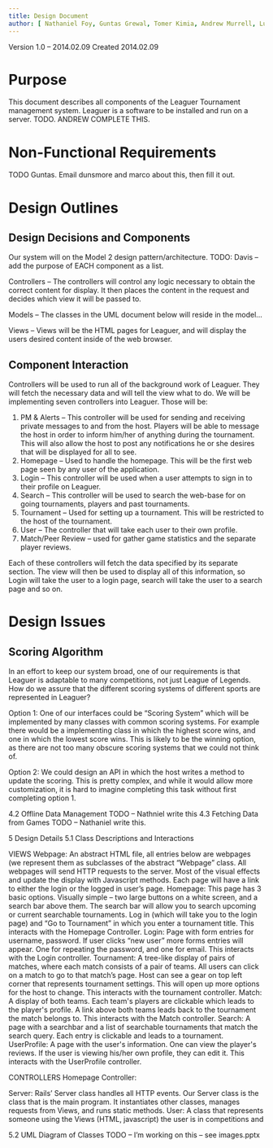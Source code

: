 ```yaml
---
title: Design Document
author: [ Nathaniel Foy, Guntas Grewal, Tomer Kimia, Andrew Murrell, Luke Shumaker, Davis Webb ]
---
```

Version 1.0 – 2014.02.09 
Created 2014.02.09

# Purpose

This document describes all components of the Leaguer Tournament
management system. Leaguer is a software to be installed and run on a
server. TODO. ANDREW COMPLETE THIS.
 
# Non-Functional Requirements

TODO Guntas. Email dunsmore and marco about this, then fill it out.

# Design Outlines
## Design Decisions and Components

Our system will on the Model 2 design pattern/architecture. TODO:
Davis – add the purpose of EACH component as a list.

Controllers – The controllers will control any logic necessary to
obtain the correct content for display.  It then places the content in
the request and decides which view it will be passed to.

Models – The classes in the  UML document below will reside in the
model…

Views – Views will be the HTML pages for Leaguer, and will display the
users desired content inside of the web browser.

## Component Interaction

Controllers will be used to run all of the background work of Leaguer.
They will fetch the necessary data and will tell the view what to do.
We will be implementing seven controllers into Leaguer.  Those will
be:

 1. PM & Alerts – This controller will be used for sending and
    receiving private messages to and from the host.  Players will be
    able to message the host in order to inform him/her of anything
    during the tournament.  This will also allow the host to post any
    notifications he or she desires that will be displayed for all to
    see.
 2. Homepage – Used to handle the homepage.  This will be the first
    web page seen by any user of the application.
 3. Login – This controller will be used when a user attempts to sign
    in to their profile on Leaguer.
 4. Search – This controller will be used to search the web-base for
    on going tournaments, players and past tournaments.
 5. Tournament – Used for setting up a tournament.  This will be
    restricted to the host of the tournament.
 6. User – The controller that will take each user to their own
    profile.
 7. Match/Peer Review – used for gather game statistics and the
    separate player reviews.

Each of these controllers will fetch the data specified by its
separate section.  The view will then be used to display all of this
information, so Login will take the user to a login page, search will
take the user to a search page and so on.

# Design Issues
## Scoring Algorithm

In an effort to keep our system broad, one of our requirements is that
Leaguer is adaptable to many competitions, not just League of
Legends. How do we assure that the different scoring systems of
different sports are represented in Leaguer?

Option 1: One of our interfaces could be “Scoring System” which will
be implemented by many classes with common scoring systems. For
example there would be a implementing class in which the highest score
wins, and one in which the lowest score wins. This is likely to be the
winning option, as there are not too many obscure scoring systems that
we could not think of.

Option 2: We could design an API in which the host writes a method to
update the scoring. This is pretty complex, and while it would allow
more customization, it is hard to imagine completing this task without
first completing option 1.


4.2 Offline Data Management
TODO – Nathniel write this
4.3 Fetching Data from Games
TODO – Nathaniel write this.

5 Design Details
5.1 Class Descriptions and Interactions

VIEWS
Webpage: An abstract HTML file, all entries below are webpages (we represent them as subclasses of the abstract “Webpage” class. All webpages will send HTTP requests to the server. Most of the visual effects and update the display with Javascript methods. Each page will have a link to either the login or the logged in user’s page. 
Homepage: This page has 3 basic options. Visually simple – two large buttons on a white screen, and a search bar above them. The search bar will allow you to search upcoming or current searchable tournaments. Log in (which will take you to the login page) and “Go to Tournament” in which you enter a tournament title. This interacts with the Homepage Controller.
Login: Page with form entries for username, password. If user clicks “new user” more forms entries will appear. One for repeating the password, and one for email. This interacts with the Login controller.
Tournament: A tree-like display of pairs of matches, where each match consists of a pair of teams. All users can click on a match to go to that match’s page.  Host can see a gear on top left corner that represents tournament settings. This will open up more options for the host to change. This interacts with the tournament controller.
Match: A display of both teams. Each team's players are clickable which leads to the player's profile. A link above both teams leads back to the tournament the match belongs to. This interacts with the Match controller.
Search: A page with a searchbar and a list of searchable tournaments that match the search query. Each entry is clickable and leads to a tournament.
UserProfile: A page with the user's information. One can view the player's reviews. If the user is viewing his/her own profile, they can edit it. This interacts with the UserProfile controller.


CONTROLLERS
Homepage Controller: 

Server: Rails’ Server class handles all HTTP events. Our Server class is the class that is the main program. It instantiates other classes, manages requests from Views, and runs static methods.
User: A class that represents someone using the Views (HTML, javascript) the user is in competitions and 
		

5.2 UML Diagram of Classes
TODO – I’m working on this – see images.pptx
